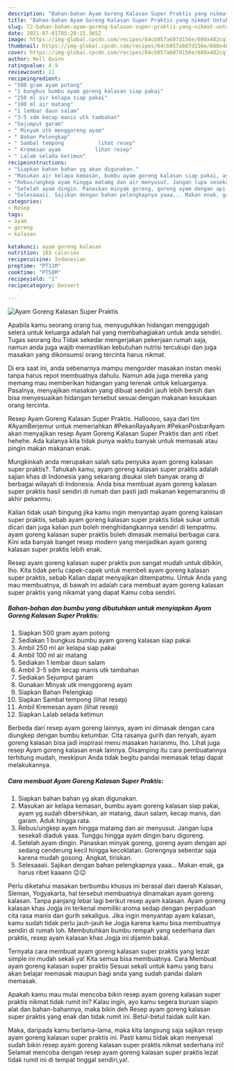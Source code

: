 ```yaml
---
description: "Bahan-bahan Ayam Goreng Kalasan Super Praktis yang nikmat Untuk Jualan"
title: "Bahan-bahan Ayam Goreng Kalasan Super Praktis yang nikmat Untuk Jualan"
slug: 72-bahan-bahan-ayam-goreng-kalasan-super-praktis-yang-nikmat-untuk-jualan
date: 2021-07-01T05:28:15.365Z
image: https://img-global.cpcdn.com/recipes/64cb057a607d156e/680x482cq70/ayam-goreng-kalasan-super-praktis-foto-resep-utama.jpg
thumbnail: https://img-global.cpcdn.com/recipes/64cb057a607d156e/680x482cq70/ayam-goreng-kalasan-super-praktis-foto-resep-utama.jpg
cover: https://img-global.cpcdn.com/recipes/64cb057a607d156e/680x482cq70/ayam-goreng-kalasan-super-praktis-foto-resep-utama.jpg
author: Nell Quinn
ratingvalue: 4.9
reviewcount: 11
recipeingredient:
- "500 gram ayam potong"
- "1 bungkus bumbu ayam goreng kalasan siap pakai"
- "250 ml air kelapa siap pakai"
- "100 ml air matang"
- "1 lembar daun salam"
- "3-5 sdm kecap manis utk tambahan"
- "Sejumput garam"
- " Minyak utk menggoreng ayam"
- " Bahan Pelengkap"
- " Sambal tempong           lihat resep"
- " Kremesan ayam           lihat resep"
- " Lalab selada ketimun"
recipeinstructions:
- "Siapkan bahan bahan yg akan digunakan."
- "Masukan air kelapa kemasan, bumbu ayam goreng kalasan siap pakai, ayam yg sudah dibersihkan, air matang, daun salam, kecap manis, dan garam. Aduk hingga rata."
- "Rebus/ungkep ayam hingga matamg dan air menyusut. Jangan lupa sesekali diaduk yaaa. Tunggu hingga ayam dingin baru digoreng."
- "Setelah ayam dingin. Panaskan minyak goreng, goreng ayam dengan api sedang cenderung kecil hingga kecoklatan. Gorengnya sebentar saja karena mudah gosong. Angkat, tiriskan."
- "Selesaaaii. Sajikan dengan bahan pelengkapnya yaaa... Makan enak, ga harus ribet kaaann 😉😉"
categories:
- Resep
tags:
- ayam
- goreng
- kalasan

katakunci: ayam goreng kalasan 
nutrition: 103 calories
recipecuisine: Indonesian
preptime: "PT11M"
cooktime: "PT58M"
recipeyield: "1"
recipecategory: Dessert

---
```



![Ayam Goreng Kalasan Super Praktis](https://img-global.cpcdn.com/recipes/64cb057a607d156e/680x482cq70/ayam-goreng-kalasan-super-praktis-foto-resep-utama.jpg)

Apabila kamu seorang orang tua, menyuguhkan hidangan menggugah selera untuk keluarga adalah hal yang membahagiakan untuk anda sendiri. Tugas seorang ibu Tidak sekedar mengerjakan pekerjaan rumah saja, namun anda juga wajib memastikan kebutuhan nutrisi tercukupi dan juga masakan yang dikonsumsi orang tercinta harus nikmat.

Di era  saat ini, anda sebenarnya mampu mengorder masakan instan meski tanpa harus repot membuatnya dahulu. Namun ada juga mereka yang memang mau memberikan hidangan yang terenak untuk keluarganya. Pasalnya, menyajikan masakan yang dibuat sendiri jauh lebih bersih dan bisa menyesuaikan hidangan tersebut sesuai dengan makanan kesukaan orang tercinta. 

Resep Ayam Goreng Kalasan Super Praktis. Halloooo, saya dari tim #AyamBerjemur untuk memeriahkan #PekanRayaAyam #PekanPosbarAyam akan menyajikan resep Ayam Goreng Kalasan Super Praktis dan anti ribet hehehe. Ada kalanya kita tidak punya waktu banyak untuk memasak atau pingin makan makanan enak.

Mungkinkah anda merupakan salah satu penyuka ayam goreng kalasan super praktis?. Tahukah kamu, ayam goreng kalasan super praktis adalah sajian khas di Indonesia yang sekarang disukai oleh banyak orang di berbagai wilayah di Indonesia. Anda bisa membuat ayam goreng kalasan super praktis hasil sendiri di rumah dan pasti jadi makanan kegemaranmu di akhir pekanmu.

Kalian tidak usah bingung jika kamu ingin menyantap ayam goreng kalasan super praktis, sebab ayam goreng kalasan super praktis tidak sukar untuk dicari dan juga kalian pun boleh menghidangkannya sendiri di tempatmu. ayam goreng kalasan super praktis boleh dimasak memalui berbagai cara. Kini ada banyak banget resep modern yang menjadikan ayam goreng kalasan super praktis lebih enak.

Resep ayam goreng kalasan super praktis pun sangat mudah untuk dibikin, lho. Kita tidak perlu capek-capek untuk membeli ayam goreng kalasan super praktis, sebab Kalian dapat menyajikan ditempatmu. Untuk Anda yang mau membuatnya, di bawah ini adalah cara membuat ayam goreng kalasan super praktis yang nikamat yang dapat Kamu coba sendiri.

<!--inarticleads1-->

##### Bahan-bahan dan bumbu yang dibutuhkan untuk menyiapkan Ayam Goreng Kalasan Super Praktis:

1. Siapkan 500 gram ayam potong
1. Sediakan 1 bungkus bumbu ayam goreng kalasan siap pakai
1. Ambil 250 ml air kelapa siap pakai
1. Ambil 100 ml air matang
1. Sediakan 1 lembar daun salam
1. Ambil 3-5 sdm kecap manis utk tambahan
1. Sediakan Sejumput garam
1. Gunakan  Minyak utk menggoreng ayam
1. Siapkan  Bahan Pelengkap
1. Siapkan  Sambal tempong           (lihat resep)
1. Ambil  Kremesan ayam           (lihat resep)
1. Siapkan  Lalab selada ketimun


Berbeda dari resep ayam goreng lainnya, ayam ini dimasak dengan cara diungkep dengan bumbu ketumbar. Cita rasanya gurih dan renyah, ayam goreng kalasan bisa jadi inspirasi menu masakan harianmu, lho. Lihat juga resep Ayam goreng kalasan enak lainnya. Disamping itu cara pembuatannya terhitung mudah, meskipun Anda tidak begitu pandai memasak tetap dapat melakukannya. 

<!--inarticleads2-->

##### Cara membuat Ayam Goreng Kalasan Super Praktis:

1. Siapkan bahan bahan yg akan digunakan.
1. Masukan air kelapa kemasan, bumbu ayam goreng kalasan siap pakai, ayam yg sudah dibersihkan, air matang, daun salam, kecap manis, dan garam. Aduk hingga rata.
1. Rebus/ungkep ayam hingga matamg dan air menyusut. Jangan lupa sesekali diaduk yaaa. Tunggu hingga ayam dingin baru digoreng.
1. Setelah ayam dingin. Panaskan minyak goreng, goreng ayam dengan api sedang cenderung kecil hingga kecoklatan. Gorengnya sebentar saja karena mudah gosong. Angkat, tiriskan.
1. Selesaaaii. Sajikan dengan bahan pelengkapnya yaaa... Makan enak, ga harus ribet kaaann 😉😉


Perlu diketahui masakan berbumbu khusus ini berasal dari daerah Kalasan, Sleman, Yogyakarta, hal tersebut membuatnya dinamakan ayam goreng kalasan. Tanpa panjang lebar lagi berikut resep ayam kalasan. Ayam goreng kalasan khas Jogja ini terkenal memiliki aroma sedap dengan perpaduan cita rasa manis dan gurih sekaligus. Jika ingin menyantap ayam kalasan, kamu sudah tidak perlu jauh-jauh ke Jogja karena kamu bisa membuatnya sendiri di rumah loh. Membutuhkan bumbu rempah yang sederhana dan praktis, resep ayam kalasan khas Jogja ini dijamin bakal. 

Ternyata cara membuat ayam goreng kalasan super praktis yang lezat simple ini mudah sekali ya! Kita semua bisa membuatnya. Cara Membuat ayam goreng kalasan super praktis Sesuai sekali untuk kamu yang baru akan belajar memasak maupun bagi anda yang sudah pandai dalam memasak.

Apakah kamu mau mulai mencoba bikin resep ayam goreng kalasan super praktis nikmat tidak rumit ini? Kalau ingin, ayo kamu segera buruan siapin alat dan bahan-bahannya, maka bikin deh Resep ayam goreng kalasan super praktis yang enak dan tidak rumit ini. Betul-betul taidak sulit kan. 

Maka, daripada kamu berlama-lama, maka kita langsung saja sajikan resep ayam goreng kalasan super praktis ini. Pasti kamu tiidak akan menyesal sudah bikin resep ayam goreng kalasan super praktis nikmat sederhana ini! Selamat mencoba dengan resep ayam goreng kalasan super praktis lezat tidak rumit ini di tempat tinggal sendiri,ya!.

